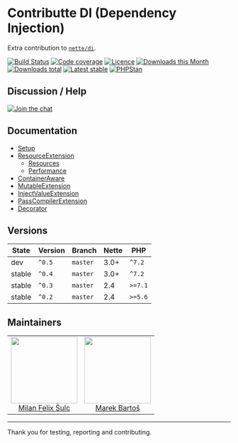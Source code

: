 # Contributte DI (Dependency Injection)

Extra contribution to [`nette/di`](https://github.com/nette/di).

[![Build Status](https://img.shields.io/travis/contributte/di.svg?style=flat-square)](https://travis-ci.org/contributte/di)
[![Code coverage](https://img.shields.io/coveralls/contributte/di.svg?style=flat-square)](https://coveralls.io/r/contributte/di)
[![Licence](https://img.shields.io/packagist/l/contributte/di.svg?style=flat-square)](https://packagist.org/packages/contributte/di)
[![Downloads this Month](https://img.shields.io/packagist/dm/contributte/di.svg?style=flat-square)](https://packagist.org/packages/contributte/di)
[![Downloads total](https://img.shields.io/packagist/dt/contributte/di.svg?style=flat-square)](https://packagist.org/packages/contributte/di)
[![Latest stable](https://img.shields.io/packagist/v/contributte/di.svg?style=flat-square)](https://packagist.org/packages/contributte/di)
[![PHPStan](https://img.shields.io/badge/PHPStan-enabled-brightgreen.svg?style=flat-square)](https://github.com/phpstan/phpstan)

## Discussion / Help

[![Join the chat](https://img.shields.io/gitter/room/contributte/contributte.svg?style=flat-square)](http://bit.ly/ctteg)

## Documentation

- [Setup](.docs/README.md#setup)
- [ResourceExtension](.docs/README.md#resourceextension)
  - [Resources](.docs/README.md#resources)
  - [Performance](.docs/README.md#performance)
- [ContainerAware](.docs/README.md#containeraware)
- [MutableExtension](.docs/README.md#mutableextension)
- [InjectValueExtension](.docs/README.md#injectvalueextension)
- [PassCompilerExtension](.docs/README.md#passcompilerextension)
- [Decorator](.docs/README.md#decorator)

## Versions

| State       | Version | Branch   | Nette | PHP     |
|-------------|---------|----------|-------|---------|
| dev         | `^0.5`  | `master` | 3.0+  | `^7.2`  |
| stable      | `^0.4`  | `master` | 3.0+  | `^7.2`  |
| stable      | `^0.3`  | `master` | 2.4   | `>=7.1` |
| stable      | `^0.2`  | `master` | 2.4   | `>=5.6` |

## Maintainers

<table>
  <tbody>
    <tr>
      <td align="center">
        <a href="https://github.com/f3l1x">
            <img width="150" height="150" src="https://avatars2.githubusercontent.com/u/538058?v=3&s=150">
        </a>
        </br>
        <a href="https://github.com/f3l1x">Milan Felix Šulc</a>
      </td>
      <td align="center">
        <a href="https://github.com/mabar">
            <img width="150" height="150" src="https://avatars0.githubusercontent.com/u/20974277?s=150&v=4">
        </a>
        </br>
        <a href="https://github.com/mabar">Marek Bartoš</a>
      </td>
    </tr>
  </tbody>
</table>

---

Thank you for testing, reporting and contributing.
